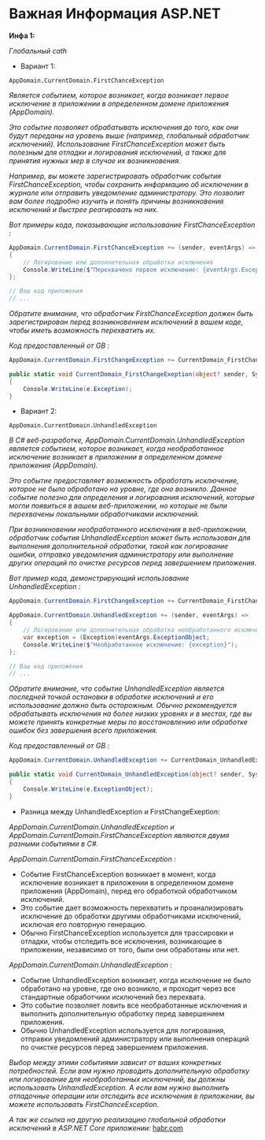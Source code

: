 ﻿# Важная Информация ASP.NET

**Инфа 1:**

*Глобальный cath*

- Вариант 1:

```
AppDomain.CurrentDomain.FirstChanceException
```

*Является событием, которое возникает, когда возникает первое исключение в приложении в определенном домене приложения (AppDomain).*

*Это событие позволяет обрабатывать исключения до того, как они будут переданы на уровень выше (например, глобальный обработчик исключений). Использование FirstChanceException может быть полезным для отладки и логирования исключений, а также для принятия нужных мер в случае их возникновения.*

*Например, вы можете зарегистрировать обработчик события FirstChanceException, чтобы сохранить информацию об исключении в журнале или отправить уведомление администратору. Это позволит вам более подробно изучить и понять причины возникновения исключений и быстрее реагировать на них.*

*Вот примеры кода, показывающие использование FirstChanceException :*

```C#
AppDomain.CurrentDomain.FirstChanceException += (sender, eventArgs) =>
{
    // Логирование или дополнительная обработка исключения
    Console.WriteLine($"Перехвачено первое исключение: {eventArgs.Exception}");
};

// Ваш код приложения
// ...
```

*Обратите внимание, что обработчик FirstChanceException должен быть зарегистрирован перед возникновением исключений в вашем коде, чтобы иметь возможность перехватить их.*

*Код предоставленный от GB :*

```C#
AppDomain.CurrentDomain.FirstChangeException += CurrentDomain_FirstChangeExeption;

public static void CurrentDomain_FirstChangeExeption(object? sender, System.Runtime.ExeptionService.FirstChanceExceptionEventArgs e)
{
    Сonsole.WriteLine(e.Exception);
}

```

- Вариант 2:
```
AppDomain.CurrentDomain.UnhandledException
```
*В C# веб-разработке, AppDomain.CurrentDomain.UnhandledException является событием, которое возникает, когда необработанное исключение возникает в приложении в определенном домене приложения (AppDomain).*

*Это событие предоставляет возможность обработать исключение, которое не было обработано на уровне, где оно возникло. Данное событие полезно для определения и логирования исключений, которые могли появиться в вашем веб-приложении, но которые не были перехвачены локальными обработчиками исключений.*

*При возникновении необработанного исключения в веб-приложении, обработчик события UnhandledException может быть использован для выполнения дополнительной обработки, такой как логирование ошибки, отправка уведомления администратору или выполнение других операций по очистке ресурсов перед завершением приложения.*

*Вот пример кода, демонстрирующий использование UnhandledException :*

```C#
AppDomain.CurrentDomain.FirstChangeException += CurrentDomain_FirstChangeExeption;

AppDomain.CurrentDomain.UnhandledException += (sender, eventArgs) =>
{
    // Логирование или дополнительная обработка необработанного исключения
    var exception = (Exception)eventArgs.ExceptionObject;
    Console.WriteLine($"Необработанное исключение: {exception}");
};

// Ваш код приложения
// ...

```
*Обратите внимание, что событие UnhandledException является последней точкой остановки в обработке исключений и его использование должно быть осторожным. Обычно рекомендуется обрабатывать исключения на более низких уровнях и в местах, где вы можете принять конкретные меры по восстановлению или обработке ошибок без завершения всего приложения.*

*Код предоставленный от GB :*
```C#
AppDomain.CurrentDomain.UnhandledException += CurrentDomain_UnhandledException;

public static void CurrentDomain_UnhandledException(object? sender, System.Runtime.ExeptionService.UnhandledExceptionEventArgs e)
{
    Сonsole.WriteLine(e.ExceptionObject);
}

```
- Разница между UnhandledException и FirstChangeExeption:

*AppDomain.CurrentDomain.UnhandledException и AppDomain.CurrentDomain.FirstChanceException являются двумя разными событиями в C#.*

*AppDomain.CurrentDomain.FirstChanceException :*

* Событие FirstChanceException возникает в момент, когда исключение возникает в приложении в определенном домене приложения (AppDomain), перед его обработкой обработчиком исключений.
* Это событие дает возможность перехватить и проанализировать исключение до обработки другими обработчиками исключений, исключая его повторную генерацию.
* Обычно FirstChanceException используется для трассировки и отладки, чтобы отследить все исключения, возникающие в приложении, независимо от того, были они обработаны или нет.

*AppDomain.CurrentDomain.UnhandledException :*

* Событие UnhandledException возникает, когда исключение не было обработано на уровне, где оно возникло, и проходит через все стандартные обработчики исключений без перехвата.
* Это событие позволяет ловить все необработанные исключения и выполнить дополнительную обработку перед завершением приложения.
* Обычно UnhandledException используется для логирования, отправки уведомлений администратору или выполнения операций по очистке ресурсов перед завершением приложения.

*Выбор между этими событиями зависит от ваших конкретных потребностей. Если вам нужно проводить дополнительную обработку или логирование для необработанных исключений, вы должны использовать UnhandledException. А если вам нужно выполнить отладочные операции или отследить все исключения в приложении, вы можете использовать FirstChanceException.*


*A так же ссылка на другую реализацию глобальной обработки исключений в ASP.NET Core приложении:*
 [habr.com](https://habr.com/ru/companies/otus/articles/543390/)


